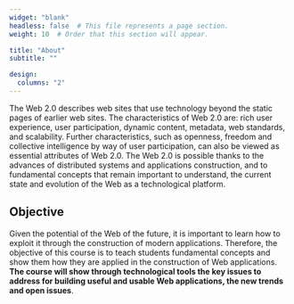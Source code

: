 ```yaml
---
widget: "blank"
headless: false  # This file represents a page section.
weight: 10  # Order that this section will appear.

title: "About"
subtitle: ""

design:
  columns: "2"
---
```


The Web 2.0 describes web sites that use technology beyond the static pages of earlier web sites. The characteristics of Web 2.0 are: rich user experience, user participation, dynamic content, metadata, web standards, and scalability. Further characteristics, such as openness, freedom and collective intelligence by way of user participation, can also be viewed as essential attributes of Web 2.0. The Web 2.0 is possible thanks to the advances of distributed systems and applications construction, and to fundamental concepts that remain important to understand, the current state and evolution of the Web as a technological platform.

## Objective

Given the potential of the Web of the future, it is important to learn how to exploit it through the construction of modern applications. Therefore, the objective of this course is to teach students fundamental concepts and show them how they are applied in the construction of Web applications. **The course will show through technological tools the key issues to address for building useful and usable Web applications, the new trends and open issues**.


